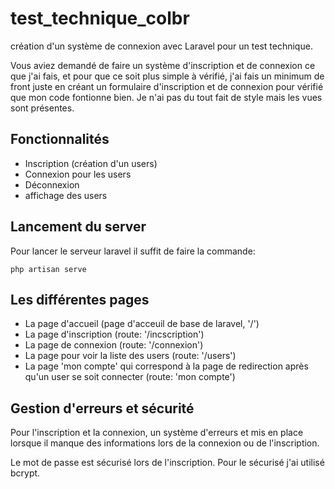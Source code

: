 # test_technique_colbr
création d'un système de connexion avec Laravel pour un test technique.

Vous aviez demandé de faire un système d'inscription et de connexion ce que j'ai fais, et pour que ce soit plus simple à vérifié, j'ai fais un minimum de front juste en créant un formulaire d'inscription et de connexion pour vérifié que mon code fontionne bien. Je n'ai pas du tout fait de style mais les vues sont présentes.

## Fonctionnalités 

- Inscription (création d'un users)
- Connexion pour les users
- Déconnexion
- affichage des users


## Lancement du server

Pour lancer le serveur laravel il suffit de faire la commande:

```ssh
php artisan serve
```

## Les différentes pages

- La page d'accueil (page d'acceuil de base de laravel, '/')
- La page d'inscription (route: '/incscription')
- La page de connexion (route: '/connexion')
- La page pour voir la liste des users (route: '/users')
- La page 'mon compte' qui correspond à la page de redirection après qu'un user se soit connecter (route: 'mon compte')

## Gestion d'erreurs et sécurité

Pour l'inscription et la connexion, un système d'erreurs et mis en place lorsque il manque des informations lors de la connexion ou de l'inscription.

Le mot de passe est sécurisé lors de l'inscription. Pour le sécurisé j'ai utilisé bcrypt.
